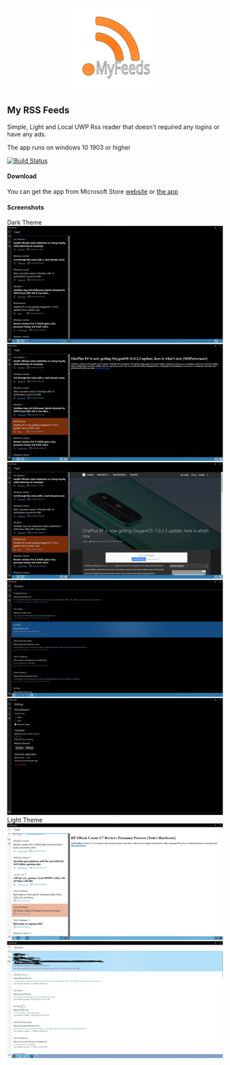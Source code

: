 <p align="center">
    <img src="images/logo.svg" height="200" alt="App Logo">
</p>

## My RSS Feeds
Simple, Light and Local UWP Rss reader that doesn't required any logins or have any ads.

The app runs on windows 10 1903 or higher

[![Build Status](https://ahmedflix25.visualstudio.com/My%20Rss%20Feed/_apis/build/status/ahmed-abdelrazek.MyRSSFeeds?branchName=master)](https://ahmedflix25.visualstudio.com/My%20Rss%20Feed/_build/latest?definitionId=3&branchName=master)

#### Download
You can get the app from Microsoft Store [website](https://www.microsoft.com/store/apps/9N24N9195ZM1) or [the app](ms-windows-store://pdp/?productid=9N24N9195ZM1)

#### Screenshots
Dark Theme
![Dark Theme Home/Feeds page with data loaded](images/01.png)
![Dark Theme Home/Feeds page with post selected](images/02.png)
![Dark Theme Home/Feeds page with post opened in built-in browser](images/03.png)
![Dark Theme Sources page with a source checking if works or not](images/04.png)
![Dark Theme Settings page](images/05.png)
Light Theme
![Light Theme Home/Feed page with data loaded and a post selected](images/06.png)
![Light Theme Sources page with a source checked as working](images/07.png)
